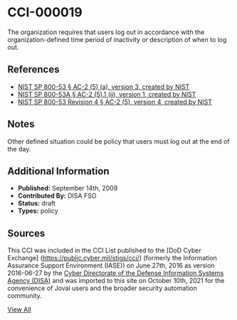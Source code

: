 # CCI-000019

The organization requires that users log out in accordance with the organization-defined time period of inactivity or description of when to log out.

## References ##

* [NIST SP 800-53 § AC-2 (5) (a), version 3, created by NIST](http://csrc.nist.gov/publications/PubsSPs.html)
* [NIST SP 800-53A § AC-2 (5).1 (ii), version 1, created by NIST](http://csrc.nist.gov/publications/PubsSPs.html)
* [NIST SP 800-53 Revision 4 § AC-2 (5), version 4, created by NIST](http://csrc.nist.gov/publications/PubsSPs.html)

## Notes ##

Other defined situation could be policy that users must log out at the end of the day.

## Additional Information ##

* **Published:** September 14th, 2009
* **Contributed By:** DISA FSO
* **Status:** draft
* **Types:** policy

## Sources ##

This CCI was included in the CCI List published to the [DoD Cyber Exchange]
(https://public.cyber.mil/stigs/cci/) (formerly the Information Assurance Support Environment
(IASE)) on June 27th, 2016 as version 2016-06-27 by the [Cyber Directorate of the Defense 
Information Systems Agency (DISA)](https://public.cyber.mil/about-cyber/) and was imported to 
this site on October 10th, 2021 for the convenience of Joval users and the broader security automation community.

[View All](../README.md)
